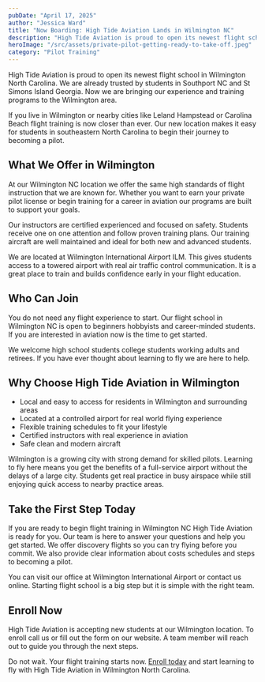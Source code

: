 ```yaml
---
pubDate: "April 17, 2025"
author: "Jessica Ward"
title: "Now Boarding: High Tide Aviation Lands in Wilmington NC"
description: "High Tide Aviation is proud to open its newest flight school in Wilmington North Carolina. We are already trusted by students in Southport NC and St Simons Island Georgia. Now we are bringing our experience and training programs to the Wilmington area."
heroImage: "/src/assets/private-pilot-getting-ready-to-take-off.jpeg"
category: "Pilot Training"
---
```


High Tide Aviation is proud to open its newest flight school in Wilmington North Carolina. We are already trusted by students in Southport NC and St Simons Island Georgia. Now we are bringing our experience and training programs to the Wilmington area.

If you live in Wilmington or nearby cities like Leland Hampstead or Carolina Beach flight training is now closer than ever. Our new location makes it easy for students in southeastern North Carolina to begin their journey to becoming a pilot.

## What We Offer in Wilmington

At our Wilmington NC location we offer the same high standards of flight instruction that we are known for. Whether you want to earn your private pilot license or begin training for a career in aviation our programs are built to support your goals.

Our instructors are certified experienced and focused on safety. Students receive one on one attention and follow proven training plans. Our training aircraft are well maintained and ideal for both new and advanced students.

We are located at Wilmington International Airport ILM. This gives students access to a towered airport with real air traffic control communication. It is a great place to train and builds confidence early in your flight education.

## Who Can Join

You do not need any flight experience to start. Our flight school in Wilmington NC is open to beginners hobbyists and career-minded students. If you are interested in aviation now is the time to get started.

We welcome high school students college students working adults and retirees. If you have ever thought about learning to fly we are here to help.

## Why Choose High Tide Aviation in Wilmington

- Local and easy to access for residents in Wilmington and surrounding areas
- Located at a controlled airport for real world flying experience
- Flexible training schedules to fit your lifestyle
- Certified instructors with real experience in aviation
- Safe clean and modern aircraft

Wilmington is a growing city with strong demand for skilled pilots. Learning to fly here means you get the benefits of a full-service airport without the delays of a large city. Students get real practice in busy airspace while still enjoying quick access to nearby practice areas.

## Take the First Step Today

If you are ready to begin flight training in Wilmington NC High Tide Aviation is ready for you. Our team is here to answer your questions and help you get started. We offer discovery flights so you can try flying before you commit. We also provide clear information about costs schedules and steps to becoming a pilot.

You can visit our office at Wilmington International Airport or contact us online. Starting flight school is a big step but it is simple with the right team.

## Enroll Now

High Tide Aviation is accepting new students at our Wilmington location. To enroll call us or fill out the form on our website. A team member will reach out to guide you through the next steps.

Do not wait. Your flight training starts now. [Enroll today](/enrollment-form) and start learning to fly with High Tide Aviation in Wilmington North Carolina.

